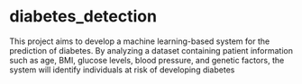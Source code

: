 # diabetes_detection
 This project aims to develop a machine learning-based system for the prediction
of diabetes. By analyzing a dataset containing patient information such as age,
BMI, glucose levels, blood pressure, and genetic factors, the system will identify
individuals at risk of developing diabetes
